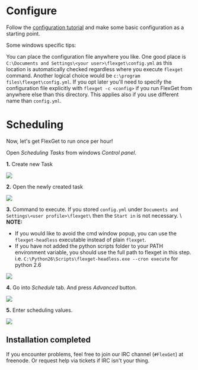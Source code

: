 # Configure
Follow the [configuration tutorial](/Configuration) and make some basic configuration as a starting point.

Some windows specific tips:

You can place the configuration file anywhere you like. One good place is `C:\Documents and Settings\<your user>\flexget\config.yml` as this location is automatically checked regardless where you execute `flexget` command. Another logical choice would be `c:\program files\flexget\config.yml`. If you opt later you'll need to specify the configuration file explicitly with `flexget -c <config>` if you run FlexGet from anywhere else than this directory. This applies also if you use different name than `config.yml`.

# Scheduling
Now, let's get FlexGet to run once per hour!

Open *Scheduling Tasks* from windows *Control panel*.

**1.** Create new Task

<img src="/attachments/InstallWizard/Windows/FlexGet/Scheduling/wiki:WikiPics:scheduling_1.png">

**2.** Open the newly created task

<img src="/attachments/InstallWizard/Windows/FlexGet/Scheduling/wiki:WikiPics:scheduling_2.png">

**3.** Command to execute. If you stored `config.yml` under `Documents and Settings\<user profile>\flexget\` then the `Start in` is not necessary. \\
**NOTE:**
- If you would like to avoid the cmd window popup, you can use the `flexget-headless` executable instead of plain `flexget`.
- If you have not added the python scripts folder to your PATH environment variable, you should use the full path to flexget in this step. i.e. `C:\Python26\Scripts\flexget-headless.exe --cron execute` for python 2.6

<img src="/attachments/InstallWizard/Windows/FlexGet/Scheduling/wiki:WikiPics:scheduling_3.png">

**4.** Go into *Schedule* tab. And press *Advanced* button.

<img src="/attachments/InstallWizard/Windows/FlexGet/Scheduling/wiki:WikiPics:scheduling_4.png">

**5.** Enter scheduling values.

<img src="/attachments/InstallWizard/Windows/FlexGet/Scheduling/wiki:WikiPics:scheduling_5.png">

## Installation completed
If you encounter problems, feel free to join our IRC channel (`#FlexGet`) at freenode. Or request help via tickets if IRC isn't your thing.